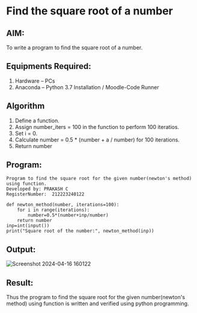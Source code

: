 # Find the square root of a number

## AIM:
To write a program to find the square root of a number.

## Equipments Required:
1. Hardware – PCs
2. Anaconda – Python 3.7 Installation / Moodle-Code Runner

## Algorithm
1. Define a function.
2. Assign number_iters = 100 in the function to perform 100 iteratios.
3. Set i = 0.
4. Calculate  number = 0.5 * (number + a / number) for 100 iterations.
5. Return number

## Program:
````
Program to find the square root for the given number(newton's method) using function.
Developed by: PRAKASH C
RegisterNumber:  212223240122
````
````
def newton_method(number, iterations=100):
    for i in range(iterations):
        number=0.5*(number+inp/number)
    return number
inp=int(input())
print("Square root of the number:", newton_method(inp))
````
## Output:

![Screenshot 2024-04-16 160122](https://github.com/Prakash-Chandran/Square-root-of-a-number/assets/147120899/70c0b1cb-0764-4cf7-9980-02ae5a244ff7)


## Result:
Thus the program to find the square root for the given number(newton's method) using function is written and verified using python programming.
